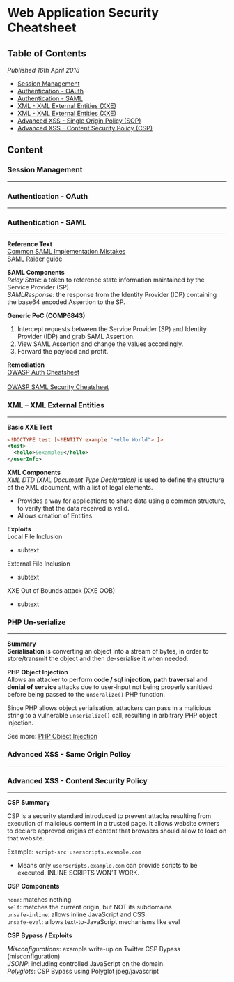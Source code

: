 Web Application Security Cheatsheet
===================================

## Table of Contents

_Published 16th April 2018_

- [Session Management](#session-management)  
- [Authentication - OAuth](#authentication-oath) 
- [Authentication - SAML](#authentication-saml)  
- [XML - XML External Entities (XXE)](#xml---xml-external-entities)  
- [XML - XML External Entities (XXE)](#xml---xml-external-entities)  
- [Advanced XSS - Single Origin Policy (SOP)](#advanced-xss---same-origin-policy)  
- [Advanced XSS - Content Security Policy (CSP)](#advanced-xss---content-security-policy)

## Content

### Session Management
---

### Authentication - OAuth
---

### Authentication - SAML
---

**Reference Text**  
<a href="https://blog.netspi.com/attacking-sso-common-saml-vulnerabilities-ways-find/">Common SAML Implementation Mistakes</a>  
<a href="http://research.aurainfosec.io/bypassing-saml20-SSO/">SAML Raider guide</a>

**SAML Components**  
_Relay State_: a token to reference state information maintained by the Service Provider (SP).  
_SAMLResponse_: the response from the Identity Provider (IDP) containing the base64 encoded Assertion to the SP.

**Generic PoC (COMP6843)**  
1.	Intercept requests between the Service Provider (SP) and Identity Provider (IDP) and grab SAML Assertion.
2.	View SAML Assertion and change the values accordingly.
3.	Forward the payload and profit.

**Remediation**  
<a href="https://www.owasp.org/index.php/Authentication_Cheat_Sheet">OWASP Auth Cheatsheet</a><br>  
<a href="https://www.owasp.org/index.php/SAML_Security_Cheat_Sheet">OWASP SAML Security Cheatsheet</a>

### XML – XML External Entities
---

**Basic XXE Test**
```xml
<!DOCTYPE test [<!ENTITY example "Hello World"> ]>
<test>
  <hello>&example;</hello>
</userInfo>
```
**XML Components**  
_XML DTD (XML Document Type Declaration)_ is used to define the structure of the XML document, with a list of legal elements.  
* Provides a way for applications to share data using a common structure, to verify that the data received is valid.  
* Allows creation of Entities.  

**Exploits**  
Local File Inclusion  
* subtext  

External File Inclusion  
* subtext  

XXE Out of Bounds attack (XXE OOB)  
* subtext

### PHP Un-serialize
---

**Summary**  
__Serialisation__ is converting an object into a stream of bytes, in order to store/transmit the object and then de-serialise it when needed.

**PHP Object Injection**  
Allows an attacker to perform __code / sql injection__, __path traversal__ and __denial of service__ attacks due to user-input not being properly sanitised before being passed to the `unseralize()` PHP function.  

Since PHP allows object serialisation, attackers can pass in a malicious string to a vulnerable `unserialize()` call, resulting in arbitrary PHP object injection.

See more: <a href="https://www.owasp.org/index.php/PHP_Object_Injection">PHP Object Injection</a>  

### Advanced XSS - Same Origin Policy
---

### Advanced XSS - Content Security Policy
---  

**CSP Summary**  

CSP is a security standard introduced to prevent attacks resulting from execution of malicious content in a trusted page. It allows website owners to declare approved origins of content that browsers should allow to load on that website.    

Example: `script-src userscripts.example.com`  
* Means only `userscripts.example.com` can provide scripts to be executed. INLINE SCRIPTS WON’T WORK.

**CSP Components**  

`none`: matches nothing  
`self`: matches the current origin, but NOT its subdomains  
`unsafe-inline`: allows inline JavaScript and CSS.  
`unsafe-eval`: allows text-to-JavaScript mechanisms like eval  

**CSP Bypass / Exploits**  

_Misconfigurations_: example write-up on Twitter CSP Bypass (misconfiguration)  
_JSONP_: including controlled JavaScript on the domain.  
_Polyglots_: CSP Bypass using Polyglot jpeg/javascript


